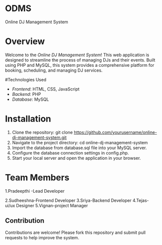 # ODMS
Online DJ Management System
# Overview

Welcome to the *Online DJ Management System*! This web application is designed to streamline the process of managing DJs and their events. Built using PHP and MySQL, this system provides a comprehensive platform for booking, scheduling, and managing DJ services.

#Technologies Used

- *Frontend*: HTML, CSS, JavaScript
- *Backend*: PHP
- *Database*: MySQL

# Installation

1. Clone the repository: git clone https://github.com/yourusername/online-dj-management-system.git
2. Navigate to the project directory: cd online-dj-management-system
3. Import the database from database.sql file into your MySQL server.
4. Configure the database connection settings in config.php.
5. Start your local server and open the application in your browser.
# Team Members
1.Pradeepthi -Lead Developer 

2.Sudheeshna-Frontend Developer
3.Sriya-Backend Developer
4.Tejas-ui/ux Designer
5.Vignan-project Manager
## Contribution

Contributions are welcome! Please fork this repository and submit pull requests to help improve the system.
